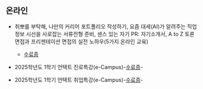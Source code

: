   ## 온라인
   * 취뽀를 부탁해, 나만의 커리어 포트폴리오 작성하기, 요즘 대세(AI)가 알려주는 직업 정보 시선을 사로잡는 서류전형 준비, 센스 있는 자기 PR: 자기소개서, A to Z 토론면접과 프리젠테이션 면접의 실전 노하우(5가지 온라인 교육)

     * [수료증](./online1.pdf)

   * 2025학년도 1학기 언택트 진로특강(e-Campus)-[수료증](./online2.pdf)-
   
   * 2025학년도 1학기 언택트 취업특강(e-Campus)-[수료증](./online3.pdf)-

  
